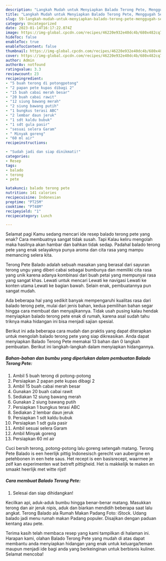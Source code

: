 ```yaml
---
description: "Langkah Mudah untuk Menyiapkan Balado Terong Pete, Menggugah Selera"
title: "Langkah Mudah untuk Menyiapkan Balado Terong Pete, Menggugah Selera"
slug: 59-langkah-mudah-untuk-menyiapkan-balado-terong-pete-menggugah-selera
category: Uncategorized
date: 2023-01-14T16:17:22.074Z
image: https://img-global.cpcdn.com/recipes/46220e932e40dc4b/680x482cq70/balado-terong-pete-foto-resep-utama.jpg
hideToc: false
enableToc: true
enableTocContent: false
thumbnail: https://img-global.cpcdn.com/recipes/46220e932e40dc4b/680x482cq70/balado-terong-pete-foto-resep-utama.jpg
cover: https://img-global.cpcdn.com/recipes/46220e932e40dc4b/680x482cq70/balado-terong-pete-foto-resep-utama.jpg
author: Admin
authorAv: notfound
ratingvalue: 3.3
reviewcount: 23
recipeingredient:
- "5 buah terong di potongpotong"
- "2 papan pete kupas dibagi 2"
- "15 buah cabai merah besar"
- "20 buah cabai rawit"
- "12 siung bawang merah"
- "2 siung bawang putih"
- "1 bungkus terasi ABC"
- "2 lembar daun jeruk"
- "1 sdt kaldu bubuk"
- "1 sdt gula pasir"
- "sesuai selera Garam"
- " Minyak goreng"
- "60 ml air"
recipeinstructions:

- "Sudah jadi dan siap dinikmati!"
categories:
- Resep
tags:
- balado
- terong
- pete

katakunci: balado terong pete 
nutrition: 141 calories
recipecuisine: Indonesian
preptime: "PT25M"
cooktime: "PT48M"
recipeyield: "1"
recipecategory: Lunch

---
```



Selamat pagi Kamu sedang mencari ide resep balado terong pete yang enak? Cara membuatnya sangat tidak susah. Tapi Kalau keliru mengolah maka hasilnya akan hambar dan bahkan tidak sedap. Padahal balado terong pete yang enak selayaknya punya aroma dan cita rasa yang mampu memancing selera kita.


Terong Pete Balado adalah sebuah masakan yang berasal dari sayuran terong ungu yang diberi cabai sebagai bumbunya dan memiliki cita rasa yang unik karena adanya kombinasi dari buah petai yang mempunyai rasa yang sangat khas. Lewati untuk mencari Lewati ke navigasi Lewati ke konten utama Lewati ke bagian bawah. Selain enak, pembuatannya pun sangat mudah.

Ada beberapa hal yang sedikit banyak mempengaruhi kualitas rasa dari balado terong pete, mulai dari jenis bahan, kedua pemilihan bahan segar hingga cara membuat dan menyajikannya. Tidak usah pusing kalau hendak menyiapkan balado terong pete enak di rumah, karena asal sudah tahu triknya maka hidangan ini bisa menjadi sajian spesial.


Berikut ini ada beberapa cara mudah dan praktis yang dapat diterapkan untuk mengolah balado terong pete yang siap dikreasikan. Anda dapat menyiapkan Balado Terong Pete memakai 13 bahan dan 0 langkah pembuatan. Berikut ini langkah-langkah dalam menyiapkan hidangannya.

<!--inarticleads1-->

##### Bahan-bahan dan bumbu yang diperlukan dalam pembuatan Balado Terong Pete:

1. Ambil 5 buah terong di potong-potong
1. Persiapkan 2 papan pete kupas dibagi 2
1. Ambil 15 buah cabai merah besar
1. Gunakan 20 buah cabai rawit
1. Sediakan 12 siung bawang merah
1. Gunakan 2 siung bawang putih
1. Persiapkan 1 bungkus terasi ABC
1. Sediakan 2 lembar daun jeruk
1. Persiapkan 1 sdt kaldu bubuk
1. Persiapkan 1 sdt gula pasir
1. Ambil sesuai selera Garam
1. Ambil  Minyak goreng
1. Persiapkan 60 ml air


Cuci bersih terong, potong-potong lalu goreng setengah matang. Terong Pete Balado is een heerlijk pittig Indonesisch gerecht van aubergine en petehbonen in een hete saus. Het recept is een basisrecept, waarmee je zelf kan experimenten wat betreft pittigheid. Het is makkelijk te maken en smaakt heerlijk met witte rijst! 

<!--inarticleads2-->

##### Cara membuat Balado Terong Pete:


1. Selesai dan siap dihidangkan!

Kecilkan api, aduk-aduk bumbu hingga benar-benar matang. Masukkan terong dan air jeruk nipis, aduk dan biarkan mendidih beberapa saat lalu angkat. Terong Balado ala Rumah Makan Padang Foto: iStock. Udang balado jadi menu rumah makan Padang populer. Disajikan dengan paduan kentang atau pete. 

Terima kasih telah membaca resep yang kami tampilkan di halaman ini. Harapan kami, olahan Balado Terong Pete yang mudah di atas dapat membantu anda menyiapkan hidangan yang enak untuk keluarga/teman maupun menjadi ide bagi anda yang berkeinginan untuk berbisnis kuliner. Selamat mencoba!
